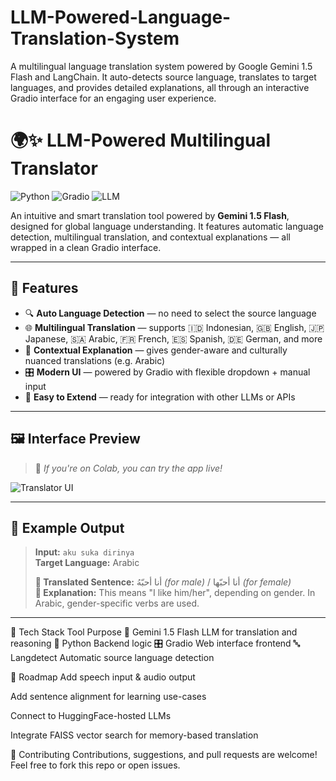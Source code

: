 # LLM-Powered-Language-Translation-System
A multilingual language translation system powered by Google Gemini 1.5 Flash and LangChain. It auto-detects source language, translates to target languages, and provides detailed explanations, all through an interactive Gradio interface for an engaging user experience.

# 🌍✨ LLM-Powered Multilingual Translator

![Python](https://img.shields.io/badge/Python-3.10+-blue?style=flat-square)
![Gradio](https://img.shields.io/badge/Gradio-UI-lightgrey?style=flat-square)
![LLM](https://img.shields.io/badge/Powered%20by-Gemini%201.5%20Flash-orange?style=flat-square)

An intuitive and smart translation tool powered by **Gemini 1.5 Flash**, designed for global language understanding. It features automatic language detection, multilingual translation, and contextual explanations — all wrapped in a clean Gradio interface.

---

## 🚀 Features

- 🔍 **Auto Language Detection** — no need to select the source language
- 🌐 **Multilingual Translation** — supports 🇮🇩 Indonesian, 🇬🇧 English, 🇯🇵 Japanese, 🇸🇦 Arabic, 🇫🇷 French, 🇪🇸 Spanish, 🇩🇪 German, and more
- 🧠 **Contextual Explanation** — gives gender-aware and culturally nuanced translations (e.g. Arabic)
- 🎛️ **Modern UI** — powered by Gradio with flexible dropdown + manual input
- 🧩 **Easy to Extend** — ready for integration with other LLMs or APIs

---

## 🖼️ Interface Preview

> 📌 *If you're on Colab, you can try the app live!*

![Translator UI](https://via.placeholder.com/1000x400.png?text=Gradio+Interface+Preview)

---

## 🧪 Example Output

> **Input:** `aku suka dirinya`  
> **Target Language:** Arabic  
>
> **📝 Translated Sentence:** أنا أحبّهُ *(for male)* / أنا أحبّها *(for female)*  
> **📘 Explanation:** This means "I like him/her", depending on gender. In Arabic, gender-specific verbs are used.

---
🧠 Tech Stack
Tool	Purpose
🧠 Gemini 1.5 Flash	LLM for translation and reasoning
🐍 Python	Backend logic
🎛️ Gradio	Web interface frontend
🔤 Langdetect	Automatic source language detection

🔮 Roadmap
 Add speech input & audio output

 Add sentence alignment for learning use-cases

 Connect to HuggingFace-hosted LLMs

 Integrate FAISS vector search for memory-based translation

🤝 Contributing
Contributions, suggestions, and pull requests are welcome!
Feel free to fork this repo or open issues.
